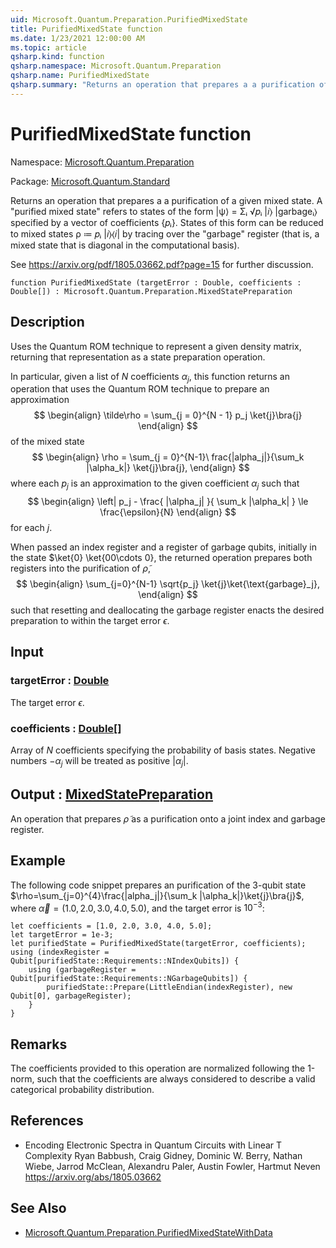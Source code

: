 ```yaml
---
uid: Microsoft.Quantum.Preparation.PurifiedMixedState
title: PurifiedMixedState function
ms.date: 1/23/2021 12:00:00 AM
ms.topic: article
qsharp.kind: function
qsharp.namespace: Microsoft.Quantum.Preparation
qsharp.name: PurifiedMixedState
qsharp.summary: "Returns an operation that prepares a a purification of a given mixed state.\rA \"purified mixed state\" refers to states of the form |ψ⟩ = Σᵢ √\U0001D45Dᵢ |\U0001D456⟩ |garbageᵢ⟩ specified by a vector of\rcoefficients {\U0001D45Dᵢ}. States of this form can be reduced to mixed states ρ ≔ \U0001D45Dᵢ |\U0001D456⟩⟨\U0001D456| by tracing over the \"garbage\"\rregister (that is, a mixed state that is diagonal in the computational basis).\r\rSee https://arxiv.org/pdf/1805.03662.pdf?page=15 for further discussion."
---
```


# PurifiedMixedState function

Namespace: [Microsoft.Quantum.Preparation](xref:Microsoft.Quantum.Preparation)

Package: [Microsoft.Quantum.Standard](https://nuget.org/packages/Microsoft.Quantum.Standard)


Returns an operation that prepares a a purification of a given mixed state.
A "purified mixed state" refers to states of the form |ψ⟩ = Σᵢ √𝑝ᵢ |𝑖⟩ |garbageᵢ⟩ specified by a vector of
coefficients {𝑝ᵢ}. States of this form can be reduced to mixed states ρ ≔ 𝑝ᵢ |𝑖⟩⟨𝑖| by tracing over the "garbage"
register (that is, a mixed state that is diagonal in the computational basis).

See https://arxiv.org/pdf/1805.03662.pdf?page=15 for further discussion.

```qsharp
function PurifiedMixedState (targetError : Double, coefficients : Double[]) : Microsoft.Quantum.Preparation.MixedStatePreparation
```


## Description

Uses the Quantum ROM technique to represent a given density matrix,
returning that representation as a state preparation operation.

In particular, given a list of $N$ coefficients $\alpha_j$, this
function returns an operation that uses the Quantum ROM technique to
prepare an approximation
$$
\begin{align}
\tilde\rho = \sum_{j = 0}^{N - 1} p_j \ket{j}\bra{j}
\end{align}
$$
of the mixed state
$$
\begin{align}
\rho = \sum_{j = 0}^{N-1}\ frac{|alpha_j|}{\sum_k |\alpha_k|} \ket{j}\bra{j},
\end{align}
$$
where each $p_j$ is an approximation to the given coefficient $\alpha_j$
such that
$$
\begin{align}
\left| p_j - \frac{ |\alpha_j| }{ \sum_k |\alpha_k| } \le \frac{\epsilon}{N}
\end{align}
$$
for each $j$.

When passed an index register and a register of garbage qubits,
initially in the state $\ket{0} \ket{00\cdots 0}, the returned operation
prepares both registers into the purification of $\tilde \rho$,
$$
\begin{align}
\sum_{j=0}^{N-1} \sqrt{p_j} \ket{j}\ket{\text{garbage}_j},
\end{align}
$$
such that resetting and deallocating the garbage register enacts the
desired preparation to within the target error $\epsilon$.

## Input

### targetError : [Double](xref:microsoft.quantum.lang-ref.double)

The target error $\epsilon$.


### coefficients : [Double](xref:microsoft.quantum.lang-ref.double)[]

Array of $N$ coefficients specifying the probability of basis states.
Negative numbers $-\alpha_j$ will be treated as positive $|\alpha_j|$.



## Output : [MixedStatePreparation](xref:Microsoft.Quantum.Preparation.MixedStatePreparation)

An operation that prepares $\tilde \rho$ as a purification onto a joint
index and garbage register.

## Example

The following code snippet prepares an purification of the $3$-qubit state
$\rho=\sum_{j=0}^{4}\frac{|alpha_j|}{\sum_k |\alpha_k|}\ket{j}\bra{j}$, where
$\vec\alpha=(1.0, 2.0, 3.0, 4.0, 5.0)$, and the target error is
$10^{-3}$:

```qsharp
let coefficients = [1.0, 2.0, 3.0, 4.0, 5.0];
let targetError = 1e-3;
let purifiedState = PurifiedMixedState(targetError, coefficients);
using (indexRegister = Qubit[purifiedState::Requirements::NIndexQubits]) {
    using (garbageRegister = Qubit[purifiedState::Requirements::NGarbageQubits]) {
        purifiedState::Prepare(LittleEndian(indexRegister), new Qubit[0], garbageRegister);
    }
}
```

## Remarks

The coefficients provided to this operation are normalized following the
1-norm, such that the coefficients are always considered to describe a
valid categorical probability distribution.

## References

- Encoding Electronic Spectra in Quantum Circuits with Linear T Complexity
  Ryan Babbush, Craig Gidney, Dominic W. Berry, Nathan Wiebe, Jarrod McClean, Alexandru Paler, Austin Fowler, Hartmut Neven
  https://arxiv.org/abs/1805.03662

## See Also

- [Microsoft.Quantum.Preparation.PurifiedMixedStateWithData](xref:Microsoft.Quantum.Preparation.PurifiedMixedStateWithData)